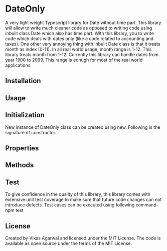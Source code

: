 # DateOnly
A very light weight Typescript library for Date without time part.
This library will allow to write much cleaner code as opposed to writing code using inbuilt class Date which also has time part. With this library, you to write code  which deals with dates only (like a code related to accounting and taxes).
One other very annoying thing with inbuilt Date class is that it treats month as index (0-11). In all real world usage, month range is 1-12. This library treats month from 1-12.
Currently this library can handle dates from year 1900 to 2099. This range is eonugh for most of the real world applications.

## Installation

## Usage
## Initialization
New instance of DateOnly class can be created using new. Following is the signature of constructor.
## Properties
## Methods
## Test
To give confidence in the quality of this library, this library comes with extensive unit test coverage to make sure that future code changes can not introduce defects.
Test cases can be executed using following command-
npm test
## License
Created by Vikas Agarwal and licensed under the MIT License. The code is available as open source under the terms of the MIT License.
